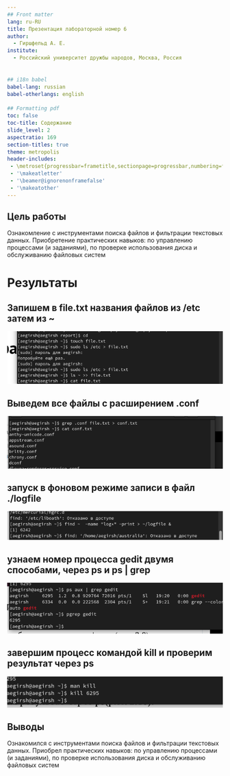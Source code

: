 ```yaml
---
## Front matter
lang: ru-RU
title: Презентация лабораторной номер 6
author:
  - Гиршфельд А. Е.
institute:
  - Российский университет дружбы народов, Москва, Россия


## i18n babel
babel-lang: russian
babel-otherlangs: english

## Formatting pdf
toc: false
toc-title: Содержание
slide_level: 2
aspectratio: 169
section-titles: true
theme: metropolis
header-includes:
 - \metroset{progressbar=frametitle,sectionpage=progressbar,numbering=fraction}
 - '\makeatletter'
 - '\beamer@ignorenonframefalse'
 - '\makeatother'
---
```


## Цель работы

Ознакомление с инструментами поиска файлов и фильтрации текстовых данных.
Приобретение практических навыков: по управлению процессами (и заданиями), по
проверке использования диска и обслуживанию файловых систем

# Результаты

## Запишем в file.txt названия файлов из /etc затем из ~ 

![запись в file.txt](image/1.png)

## Выведем все файлы с расширением .conf

![.conf](image/2.png)


## запуск в фоновом режиме записи в файл  ./logfile

![запуск в фоновом режиме](image/5.png)

## узнаем номер процесса gedit двумя способами, через ps и ps | grep

![ps и ps | grep](image/8.png)
## завершим процесс командой kill и проверим результат через ps

![kill](image/10.png)

##  Выводы

Ознакомился с инструментами поиска файлов и фильтрации текстовых данных.
Приобрел практических навыков: по управлению процессами (и заданиями), по
проверке использования диска и обслуживанию файловых систем


